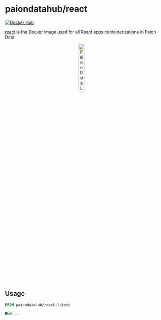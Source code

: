 paiondatahub/react
==================

[![Docker Hub][Docker Pulls Badge]][Docker Hub URL]

[react][Docker Hub URL] is the Docker image used for all React apps containerizations in Paion Data

<div align="center">
  <img src="https://github.com/paion-data/.github/blob/master/img/logo-square.png?raw=true" width="20%"  alt="Paion Data Logo"/>
</div>

Usage
-----

```dockerfile
FROM paiondatahub/react:latest

RUN ...
```

[Docker Pulls Badge]: https://img.shields.io/docker/pulls/paiondatahub/react?style=for-the-badge&logo=docker&color=2596EC
[Docker Hub URL]: https://hub.docker.com/r/paiondatahub/react

